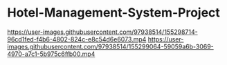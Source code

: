 # Hotel-Management-System-Project
https://user-images.githubusercontent.com/97938514/155298714-96cd1fed-f4b6-4802-824c-e8c54d6e6073.mp4
https://user-images.githubusercontent.com/97938514/155299064-59059a6b-3069-4970-a7c1-5b975c6ffb00.mp4
